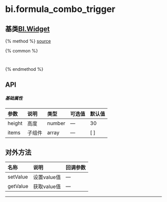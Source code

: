 # bi.formula_combo_trigger

## 基类[BI.Widget](/core/widget.md)

{% method %}
[source]()

{% common %}
```javascript



```

{% endmethod %}

## API
##### 基础属性
| 参数    | 说明           | 类型  | 可选值 | 默认值
| :------ |:-------------  | :-----| :----|:----
| height | 高度 | number | —| 30
| items | 子组件 | array | — |[ ]|
 


## 对外方法
| 名称     | 说明                           |  回调参数     
| :------ |:-------------                  | :-----   
| setValue| 设置value值|—|
| getValue| 获取value值|—|





---


